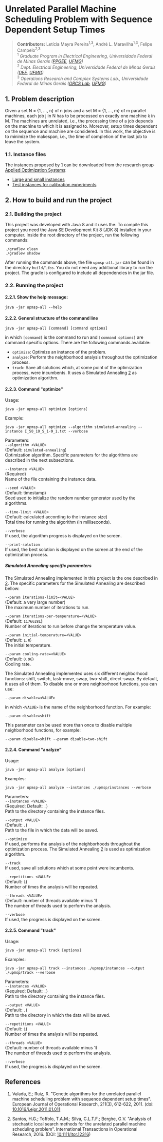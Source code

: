 # Unrelated Parallel Machine Scheduling Problem with Sequence Dependent Setup Times

> **Contributors:** Letícia Mayra Pereira<sup>1,3</sup>, André L. Maravilha<sup>1,3</sup>, Felipe Campelo<sup>2,3</sup>  
> <sup>1</sup> *Graduate Program in Electrical Engineering, Universidade Federal de Minas Gerais ([PPGEE](https://www.ppgee.ufmg.br/), [UFMG](https://www.ufmg.br/))*  
> <sup>2</sup> *Dept. Electrical Engineering, Universidade Federal de Minas Gerais ([DEE](http://www.dee.ufmg.br/), [UFMG](https://www.ufmg.br/))*  
> <sup>3</sup> *Operations Research and Complex Systems Lab., Universidade Federal de Minas Gerais ([ORCS Lab](http://orcslab.ppgee.ufmg.br/), [UFMG](https://www.ufmg.br/))*


## 1. Problem description

Given a set N = {1, ..., n} of n jobs and a set M = {1, ..., m} of m parallel machines, each job j in N has to be processed on exactly one machine k in M. The machines are unrelated, i.e., the processing time of a job depends on the machine to which it is assigned to. Moreover, setup times dependent on the sequence and machine are considered. In this work, the objective is to minimize the makespan, i.e., the time of completion of the last job to leave the system.

### 1.1. Instance files

The instances proposed by [1](#references) can be downloaded from the research group [Applied Optimization Systems](http://soa.iti.es/problem-instances):
* [Large and small instances](http://soa.iti.es/files/RSDST.7z)
* [Test instances for calibration experiments](http://soa.iti.es/files/RSDSTCalibration.7z)

## 2. How to build and run the project

### 2.1. Building the project

This project was developed with Java 8 and it uses the. To compile this project you need the Java SE Development Kit 8 (JDK 8) installed in your computer. Inside the root directory of the project, run the following commands:
```
./gradlew clean
./gradlew shadow
```

After running the commands above, the file `upmsp-all.jar` can be found in the directory `build/libs`. You do not need any additional library to run the project. The gradle is configured to include all dependencies in the jar file.


### 2.2. Running the project

#### 2.2.1. Show the help message:

```
java -jar upmsp-all --help
```

#### 2.2.2. General structure of the command line

```
java -jar upmsp-all [command] [command options]
```  
in which `[command]` is the command to run and `[command options]` are command specific options. There are the following commands available:
* `optimize`: Optimize an instance of the problem.
* `analyze`: Perform the neighborhood analysis throughout the optimization process.
* `track`: Save all solutions which, at some point of the optimization process, were incumbents. It uses a Simulated Annealing [2](#references) as optimization algorithm.


#### 2.2.3. Command "optimize"

Usage:  
```
java -jar upmsp-all optimize [options]
```

Example:  
```
java -jar upmsp-all optimize --algorithm simulated-annealing --instance I_50_10_S_1-9_1.txt --verbose
```

Parameters:  
`--algorithm <VALUE>`  
(Default: `simulated-annealing`)  
Optimization algorithm. Specific parameters for the algorithms are described in the next subsections.

`--instance <VALUE>`  
(Required)  
Name of the file containing the instance data.

`--seed <VALUE>`  
(Default: timestamp)  
Seed used to initialize the random number generator used by the algorithms.

`--time-limit <VALUE>`  
(Default: calculated according to the instance size)  
Total time for running the algorithm (in milliseconds).

`--verbose`  
If used, the algorithm progress is displayed on the screen.

`--print-solution`  
If used, the best solution is displayed on the screen at the end of the optimization process.


##### Simulated Annealing specific parameters

The Simulated Annealing implemented in this project is the one described in [2](#references). The specific parameters for the Simulated Annealing are described bellow:

`--param iterations-limit=<VALUE>`  
(Default: a very large number)  
The maximum number of iterations to run.

`--param iterations-per-temperature=<VALUE>`  
(Default: `1176628L`)  
Number of iterations to run before change the temperature value.

`--param initial-temperature=<VALUE>`  
(Default: `1.0`)  
The initial temperature.

`--param cooling-rate=<VALUE>`  
(Default: `0.96`)  
Cooling rate.

The Simulated Annealing implemented uses six different neighborhood functions: shift, switch, task-move, swap, two-shift, direct-swap. By default, it uses all of them. To disable one or more neighborhood functions, you can use:
```
--param disable=<VALUE>
```  
in which `<VALUE>` is the name of the neighborhood function. For example:
```
--param disable=shift
```  
This parameter can be used more than once to disable multiple neighborhood functions, for example:
```
--param disable=shift --param disable=two-shift
```


#### 2.2.4. Command "analyze"

Usage:  
```
java -jar upmsp-all analyze [options]
```

Examples:  
```
java -jar upmsp-all analyze --instances ./upmsp/instances --verbose
```

Parameters:  
`--instances <VALUE>`  
(Required; Default: `.`)  
Path to the directory containing the instance files.

`--output <VALUE>`  
(Default: `.`)  
Path to the file in which the data will be saved.

`--optimize`  
If used, performs the analysis of the neighborhoods throughout the optimization process. The Simulated Annealing [2](#references) is used as optimization algorithm.

`--track`  
If used, save all solutions which at some point were incumbents.

`--repetitions <VALUE>`  
(Default: `1`)  
Number of times the analysis will be repeated.

`--threads <VALUE>`  
(Default: number of threads available minus 1)  
The number of threads used to perform the analysis.

`--verbose`  
If used, the progress is displayed on the screen.


#### 2.2.5. Command "track"

Usage:  
```
java -jar upmsp-all track [options]
```

Examples:  
```
java -jar upmsp-all track --instances ./upmsp/instances --output ./upmsp/track --verbose
```

Parameters:  
`--instances <VALUE>`  
(Required; Default: `.`)  
Path to the directory containing the instance files.

`--output <VALUE>`  
(Default: `.`)  
Path to the directory in which the data will be saved.

`--repetitions <VALUE>`  
(Default: `1`)  
Number of times the analysis will be repeated.

`--threads <VALUE>`  
(Default: number of threads available minus 1)  
The number of threads used to perform the analysis.

`--verbose`  
If used, the progress is displayed on the screen.


## References

1. Valada, E.; Ruiz, R. "Genetic algorithms for the unrelated parallel machine scheduling problem with sequence dependent setup times". European Journal of Operational Research, 211(3), 612-622, 2011. (doi: [10.1016/j.ejor.2011.01.011](https://doi.org/10.1016/j.ejor.2011.01.011)

2. Santos, H.G.; Toffolo, T.A.M.; Silva, C.L.T.F.; Berghe, G.V. "Analysis of stochastic local search methods for the unrelated parallel machine scheduling problem". International Transactions in Operational Research, 2016. (DOI: [10.1111/itor.12316](https://doi.org/10.1111/itor.12316))

